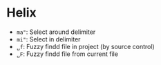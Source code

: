 # Helix

- `ma"`: Select around delimiter
- `mi"`: Select in delimiter
- `␣f`: Fuzzy findd file in project (by source control)
- `␣F`: Fuzzy findd file from current file 
